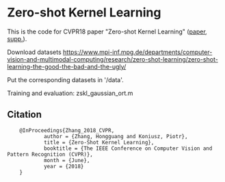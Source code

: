 # Zero-shot Kernel Learning
This is the code for CVPR18 paper "Zero-shot Kernel Learning" ([paper](http://openaccess.thecvf.com/content_cvpr_2018/papers/Zhang_Zero-Shot_Kernel_Learning_CVPR_2018_paper.pdf), [supp.](http://openaccess.thecvf.com/content_cvpr_2018/Supplemental/3242-supp.pdf)).

Download datasets 
https://www.mpi-inf.mpg.de/departments/computer-vision-and-multimodal-computing/research/zero-shot-learning/zero-shot-learning-the-good-the-bad-and-the-ugly/

Put the corresponding datasets in '/data'.

Training and evaluation:
zskl_gaussian_ort.m

## Citation
        @InProceedings{Zhang_2018_CVPR,
                author = {Zhang, Hongguang and Koniusz, Piotr},
                title = {Zero-Shot Kernel Learning},
                booktitle = {The IEEE Conference on Computer Vision and Pattern Recognition (CVPR)},
                month = {June},
                year = {2018}
        }
